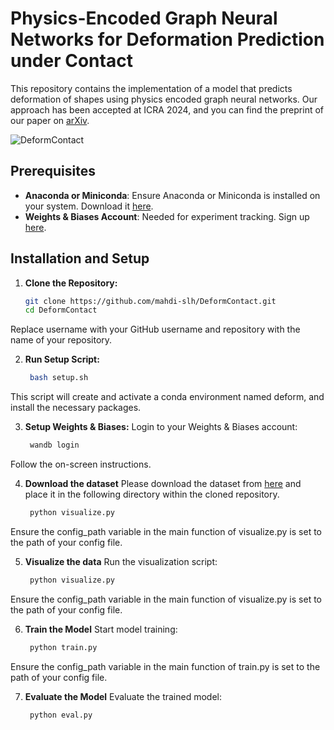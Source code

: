 # Physics-Encoded Graph Neural Networks for Deformation Prediction under Contact

This repository contains the implementation of a model that predicts deformation of shapes using physics encoded graph neural networks. Our approach has been accepted at ICRA 2024, and you can find the preprint of our paper on [arXiv](https://arxiv.org/abs/2402.03466).


![DeformContact](https://mahdi-slh.github.io/pages_static/images/DeformContact_teaser.png)

## Prerequisites

- **Anaconda or Miniconda**: Ensure Anaconda or Miniconda is installed on your system. Download it [here](https://www.anaconda.com/products/individual).
- **Weights & Biases Account**: Needed for experiment tracking. Sign up [here](https://wandb.ai/).

## Installation and Setup

1. **Clone the Repository:**
   
   ```sh
   git clone https://github.com/mahdi-slh/DeformContact.git
   cd DeformContact
Replace username with your GitHub username and repository with the name of your repository.

2. **Run Setup Script:**
   ```sh
    bash setup.sh

This script will create and activate a conda environment named deform, and install the necessary packages.

3. **Setup Weights & Biases:**
Login to your Weights & Biases account:

   ```sh
    wandb login
Follow the on-screen instructions.


4. **Download the dataset**
Please download the dataset from [here](https://drive.google.com/file/d/1mWIK1WM-qEE67y9Kvj2UVY7d45fTUBHv/view?usp=sharing) and place it in the following directory within the cloned repository.
   ```sh
    python visualize.py
Ensure the config_path variable in the main function of visualize.py is set to the path of your config file.


5. **Visualize the data**
Run the visualization script:

   ```sh
    python visualize.py
Ensure the config_path variable in the main function of visualize.py is set to the path of your config file.


6. **Train the Model**
Start model training:
   ```sh
    python train.py
Ensure the config_path variable in the main function of train.py is set to the path of your config file.

7. **Evaluate the Model**
Evaluate the trained model:
   ```sh
    python eval.py

